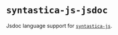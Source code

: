 # `syntastica-js-jsdoc`

Jsdoc language support for [`syntastica-js`](https://www.npmjs.com/package/@syntastica/core).

